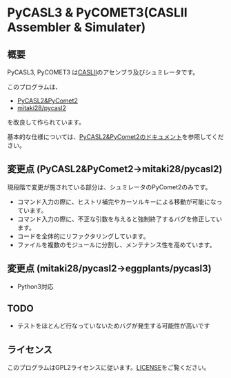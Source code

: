 # PyCASL3 & PyCOMET3(CASLII Assembler & Simulater)

## 概要

PyCASL3, PyCOMET3 は[CASLII](http://www.ipa.go.jp/english/humandev/data/Term_LangSpec.pdf)のアセンブラ及びシュミレータです。

このプログラムは、

- [PyCASL2&PyComet2](http://www.image.med.osaka-u.ac.jp/member/nakamoto/pycasl2/index.html)
- [mitaki28/pycasl2](https://github.com/mitaki28/pycasl2)

を改良して作られています。

基本的な仕様については、[PyCASL2&PyComet2のドキュメント](http://www.image.med.osaka-u.ac.jp/member/nakamoto/pycasl2/index.html)を参照してください。

## 変更点 (PyCASL2&PyComet2->mitaki28/pycasl2)

現段階で変更が施されている部分は、シュミレータのPyComet2のみです。

- コマンド入力の際に、ヒストリ補完やカーソルキーによる移動が可能になっています。
- コマンド入力の際に、不正な引数を与えると強制終了するバグを修正しています。
- コードを全体的にリファクタリングしています。
- ファイルを複数のモジュールに分割し、メンテナンス性を高めています。

## 変更点 (mitaki28/pycasl2->eggplants/pycasl3)

- Python3対応

## TODO

- テストをほとんど行なっていないためバグが発生する可能性が高いです

## ライセンス

このプログラムはGPL2ライセンスに従います。[LICENSE](LICENSE)をご覧ください。
